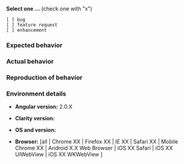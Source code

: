 <!--
PLEASE FILL OUT THE FOLLOWING. WE MAY CLOSE INCOMPLETE ISSUES.
-->

**Select one ...**  (check one with "x")
```
[ ] bug
[ ] feature request
[ ] enhancement
```

### Expected behavior
<!-- Describe the expected behavior. -->

### Actual behavior
<!-- Describe the actual behavior and provide a minimal app that demonstrates the issue. Fork one of the Clarity Plunker Templates and recreate the issue. Then submit your link with the issue. -->

### Reproduction of behavior
<!-- Include a working plunker link reproducing the behavior. -->
<!-- Clarity Plunker Tempplates -->
<!-- Clarity Version: [Latest](https://plnkr.co/8TwwdL) -->
<!-- Clarity Version: [0.7.6](https://plnkr.co/iWrQNL) -->

### Environment details

* **Angular version:** 2.0.X

* **Clarity version:** 

* **OS and version:** 

* **Browser:** [all | Chrome XX | Firefox XX | IE XX | Safari XX | Mobile Chrome XX | Android X.X Web Browser | iOS XX Safari | iOS XX UIWebView | iOS XX WKWebView ]
